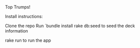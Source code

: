 Top Trumps!

Install instructions:

Clone the repo
Run `bundle install
rake db:seed to seed the deck information

rake run to run the app
